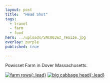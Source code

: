 ```yaml
---
layout: post
title:  "Head Shot"
tags:
  - travel
  - farm
  - food
hero: ../uploads/SNC00362_resize.jpg
overlay: purple
published: true

---
```


Powisset Farm in Dover Massachusetts.

[![farm rows](../uploads/SNC00361_resize.jpg){:.lead}](../uploads/SNC00361.jpg)
[![big cabbage head](../uploads/SNC00362_resize.jpg){:.lead}](../uploads/SNC00362.jpg)


